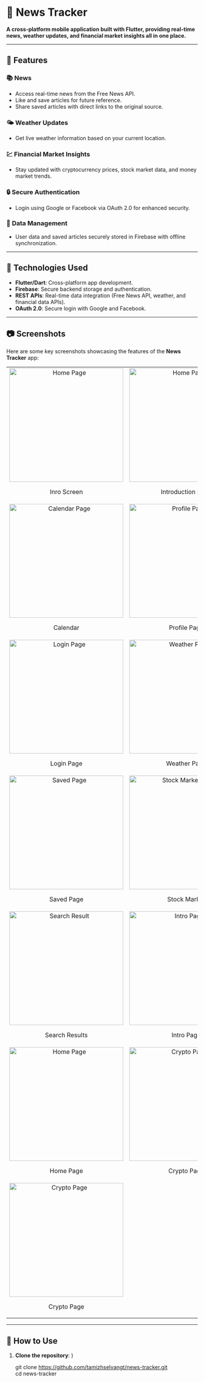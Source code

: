 # 📱 News Tracker  

**A cross-platform mobile application built with Flutter, providing real-time news, weather updates, and financial market insights all in one place.**  

---

## 🌟 Features  

### 📚 **News**  
- Access real-time news from the Free News API.  
- Like and save articles for future reference.  
- Share saved articles with direct links to the original source.  

### 🌤️ **Weather Updates**  
- Get live weather information based on your current location.  

### 💹 **Financial Market Insights**  
- Stay updated with cryptocurrency prices, stock market data, and money market trends.  

### 🔒 **Secure Authentication**  
- Login using Google or Facebook via OAuth 2.0 for enhanced security.  

### 📂 **Data Management**  
- User data and saved articles securely stored in Firebase with offline synchronization.  

---

## 🚀 Technologies Used  

- **Flutter/Dart**: Cross-platform app development.  
- **Firebase**: Secure backend storage and authentication.  
- **REST APIs**: Real-time data integration (Free News API, weather, and financial data APIs).  
- **OAuth 2.0**: Secure login with Google and Facebook.  

---

## 📷 Screenshots  

Here are some key screenshots showcasing the features of the **News Tracker** app:  

<div align="center">

<table>

  <tr>
      <td align="center">
      <img src="https://github.com/user-attachments/assets/65cd65ce-57e1-4a07-b9b1-9c515b339677" alt="Home Page" width="300">
      <p>Inro Screen</p>
      </td>
        <td align="center">
      <img src="https://github.com/user-attachments/assets/9f42aaaf-f5f9-4ffb-b6ae-82c06dfe1423" alt="Home Page" width="300">
      <p>Introduction Page</p>
      </td>
    


  </tr>
  <tr>
    <td align="center">
      <img src="https://github.com/user-attachments/assets/148dbb04-e66f-4534-9f6b-afa2f4d5b3c7" alt="Calendar Page" width="300">
      <p>Calendar</p>
    </td>
    <td align="center">
      <img src="https://github.com/user-attachments/assets/98fd909c-ed88-4ff4-9b12-95ee97cd114e" alt="Profile Page" width="300">
      <p>Profile Page</p>
    </td>
  </tr>
  <tr>
    <td align="center">
      <img src="https://github.com/user-attachments/assets/5494f97a-aeae-4af1-9ff5-5b08649dc52b" alt="Login Page" width="300">
      <p>Login Page</p>
    </td>
    <td align="center">
      <img src="https://github.com/user-attachments/assets/79851c68-9965-49ad-bed5-e56ee0896210" alt="Weather Page" width="300">
      <p>Weather Page</p>
    </td>
  </tr>
  <tr>
    <td align="center">
      <img src="https://github.com/user-attachments/assets/73135b5a-d9b6-4ba7-ad2d-4a0ef7278007" alt="Saved Page" width="300">
      <p>Saved Page</p>
    </td>
    <td align="center">
      <img src="https://github.com/user-attachments/assets/91d7e2ae-e8e4-4bdf-9359-a6e0f5139e50" alt="Stock Market Page" width="300">
      <p>Stock Market</p>
    </td>
  </tr>
  <tr>
    <td align="center">
      <img src="https://github.com/user-attachments/assets/7d805a57-2746-48a0-8601-f2f5a5cf9601" alt="Search Result" width="300">
      <p>Search Results</p>
    </td>
    <td align="center">
      <img src="https://github.com/user-attachments/assets/5561f486-9a87-44b9-a8a0-0019bd0d4795" alt="Intro Page" width="300">
      <p>Intro Page</p>
    </td>
  </tr>
  <tr>
    <td align="center">
      <img src="https://github.com/user-attachments/assets/65cd65ce-57e1-4a07-b9b1-9c515b339677" alt="Home Page" width="300">
      <p>Home Page</p>
    </td>
    <td align="center">
      <img src="https://github.com/user-attachments/assets/f7d4b5b7-29e6-4920-a71b-bc0a4fa6acf2" alt="Crypto Page" width="300">
      <p>Crypto Page</p>
    </td>
  </tr>
    <tr>
    <td align="center">
      <img src="https://github.com/user-attachments/assets/d811caba-8510-4a8f-8032-e0c2bb24a150" alt="Crypto Page" width="300">
      <p>Crypto Page</p>
    </td>
  </tr>
</table>

</div>



---

## 📖 How to Use  

1. **Clone the repository**: )

   git clone https://github.com/tamizhselvangt/news-tracker.git  
   cd news-tracker  
